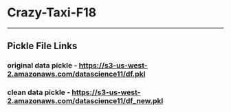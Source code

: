 # Crazy-Taxi-F18
---------------------------------------
## Pickle File Links
### original data pickle -  	https://s3-us-west-2.amazonaws.com/datascience11/df.pkl
### clean data pickle - https://s3-us-west-2.amazonaws.com/datascience11/df_new.pkl
